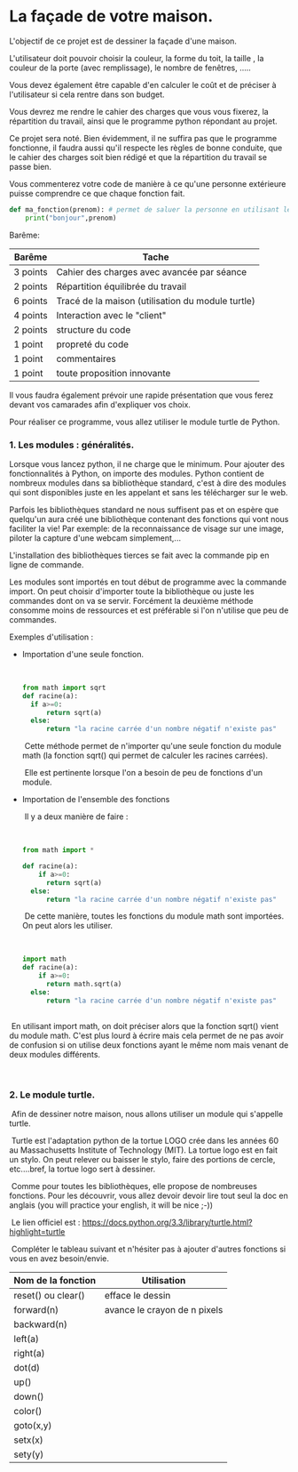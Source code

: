 # La façade de votre maison. 



L'objectif de ce projet est de dessiner la façade d'une maison. 

L'utilisateur doit pouvoir choisir la couleur, la forme du toit, la taille , la couleur de la porte (avec remplissage), le nombre de fenêtres, …..

Vous devez également être capable d'en calculer le  coût et de préciser à l'utilisateur si cela rentre dans son budget. 

Vous devrez me rendre le cahier des charges que vous vous fixerez, la répartition du travail, ainsi que le programme python répondant au projet. 

Ce projet sera noté. Bien évidemment, il ne suffira pas que le programme fonctionne, il faudra aussi qu'il respecte les règles de bonne conduite, que le cahier des charges soit bien rédigé et que la répartition du travail se passe bien. 

Vous commenterez votre code de manière à ce qu'une personne extérieure puisse comprendre ce que chaque fonction fait. 

```python
def ma_fonction(prenom): # permet de saluer la personne en utilisant le prenom passé en paramétre
    print("bonjour",prenom)
```

Barême:

| Barême   | Tache                                             |
| -------- | ------------------------------------------------- |
| 3 points | Cahier des charges avec avancée par séance        |
| 2 points | Répartition équilibrée du travail                 |
| 6 points | Tracé de la maison (utilisation du module turtle) |
| 4 points | Interaction avec le "client"                      |
| 2 points | structure du code                                 |
| 1 point  | propreté du code                                  |
| 1 point  | commentaires                                      |
| 1 point  | toute proposition innovante                       |

Il vous faudra également prévoir une rapide présentation que vous ferez devant vos camarades afin d'expliquer vos choix. 

Pour réaliser ce programme, vous allez utiliser le module turtle de Python. 



### 1. Les modules : généralités. 

Lorsque vous lancez python, il ne charge que le minimum. Pour ajouter des fonctionnalités à Python, on importe des modules. Python contient de nombreux modules dans sa bibliothèque standard, c'est à dire des modules qui sont disponibles juste en les appelant et sans les télécharger sur le web.

Parfois les bibliothèques standard ne nous suffisent pas et on espère que quelqu'un aura créé une bibliothèque contenant des fonctions qui vont nous faciliter la vie! Par exemple:  de la 	reconnaissance de visage sur une image, piloter la capture d'une webcam simplement,...

L'installation des bibliothèques tierces se fait avec la commande pip en ligne de commande. 



Les modules sont importés en tout début de programme avec la commande import. On peut choisir d'importer toute la bibliothèque ou juste les commandes dont on va se servir. 	Forcément la deuxième méthode consomme moins de ressources et est préférable si l'on n'utilise que peu de commandes. 



Exemples d'utilisation : 

- Importation d'une seule fonction.

  ​	

  ```python
  from math import sqrt
  def racine(a):
  	if a>=0:
  		return sqrt(a)
  	else:
  		return "la racine carrée d'un nombre négatif n'existe pas"
  ```

  ​	Cette méthode permet de n'importer qu'une seule fonction du module math (la fonction sqrt() qui permet de calculer les racines carrées).  

  ​	Elle est pertinente lorsque l'on a besoin de peu de fonctions d'un module.  

- Importation de l'ensemble des fonctions  

  ​	Il y a deux manière de faire :

  ​	

  ```python
  from math import *
  
  def racine(a):
      if a>=0:
  		return sqrt(a)
  	else:
  		return "la racine carrée d'un nombre négatif n'existe pas"
  ```

  ​	De cette manière, toutes les fonctions du module math sont importées. On peut alors 	les utiliser.  

  ​	

  ```python
  import math
  def racine(a):
      if a>=0:
  		return math.sqrt(a)
  	else:
  		return "la racine carrée d'un nombre négatif n'existe pas"
  	
  ```

  

​		En utilisant import math, on doit préciser alors que la fonction sqrt() vient du module 		math. C'est plus lourd à écrire mais cela permet de ne pas avoir de confusion si on 		utilise deux fonctions ayant le même nom mais venant de deux modules différents. 



​	

### 2. Le module turtle.



​	Afin de dessiner notre maison, nous allons utiliser un module qui s'appelle turtle. 

​	Turtle est l'adaptation python de la tortue LOGO crée dans les années 60 au 			Massachusetts Institute of Technology (MIT). La tortue logo est en fait un stylo. On peut relever ou baisser le stylo, faire des portions de cercle, etc....bref, la tortue logo sert à dessiner.



​	Comme pour toutes les bibliothèques, elle propose de nombreuses fonctions. Pour les 	découvrir, vous allez devoir devoir lire tout seul la doc en anglais (you will practice your english, it will be nice ;-))

​	Le lien officiel est : https://docs.python.org/3.3/library/turtle.html?highlight=turtle

​	Compléter le tableau suivant et n'hésiter pas à ajouter d'autres fonctions si vous en avez besoin/envie. 



| Nom de la fonction | Utilisation                  |
| ------------------ | ---------------------------- |
| reset() ou clear() | efface le dessin             |
| forward(n)         | avance le crayon de n pixels |
| backward(n)        |                              |
| left(a)            |                              |
| right(a)           |                              |
| dot(d)             |                              |
| up()               |                              |
| down()             |                              |
| color()            |                              |
| goto(x,y)          |                              |
| setx(x)            |                              |
| sety(y)            |                              |





​		
